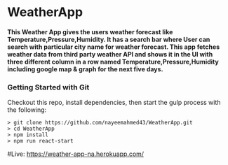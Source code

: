 # WeatherApp

#### This Weather App gives the users weather forecast like Temperature,Pressure,Humidity. It has a search bar where User can search with particular city name for weather forecast. This app fetches weather data from third party weather API and shows it in the UI with three different column in a row named Temperature,Pressure,Humidity including google map & graph for the next five days.


### Getting Started with Git

Checkout this repo, install dependencies, then start the gulp process with the following:

```
> git clone https://github.com/nayeemahmed43/WeatherApp.git
> cd WeatherApp
> npm install
> npm run react-start
```

#Live: https://weather-app-na.herokuapp.com/



